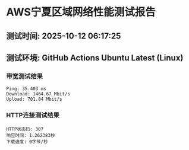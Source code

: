 # AWS宁夏区域网络性能测试报告
## 测试时间: 2025-10-12 06:17:25
## 测试环境: GitHub Actions Ubuntu Latest (Linux)

### 带宽测试结果
```
Ping: 35.403 ms
Download: 1464.67 Mbit/s
Upload: 701.84 Mbit/s
```

### HTTP连接测试结果
```
HTTP状态码: 307
响应时间: 1.262383秒
下载速度: 0字节/秒
```

